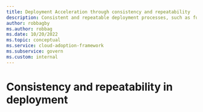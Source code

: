 ```yaml
---
title: Deployment Acceleration through consistency and repeatability
description: Consistent and repeatable deployment processes, such as fully automated DevOps pipelines, are keys to deployment acceleration.
author: robbagby
ms.author: robbag
ms.date: 10/20/2022
ms.topic: conceptual
ms.service: cloud-adoption-framework
ms.subservice: govern
ms.custom: internal
---
```


# Consistency and repeatability in deployment

